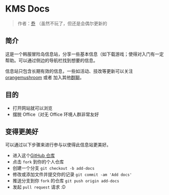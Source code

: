 # KMS Docs

> 作者：[乔](https://evila.me) （虽然不玩了，但还是会偶尔更新的

## 简介

这是一个韩服冒险岛信息站，分享一些基本信息（如下载游戏；使得对入门有一定帮助。可以通过侧边的导航栏找到想要的信息。

信息站只包含长期有效的信息，一些如活动、技改等更新可以关注 [orangemushroom](https://orangemushroom.net/) 或者 加入其他[群聊](/group-chat)。

## 目的

- 打开网站就可以浏览
- 摆脱 Office（对无 Office 环境人群非常友好

## 变得更美好

可以通过以下步骤来进行参与以使得此信息站更美好。

- 进入这个[GitHub 仓库](https://github.com/kms-docs/starter)
- 点击 `fork` 到你的个人仓库
- 创建一个分支 `git checkout -b add-docs`
- 修改或添加文件并提交你的记录 `git commit -am 'Add docs'`
- 推送分支到你 `fork` 的仓库 `git push origin add-docs`
- 发起 `pull request` 请求 :D
